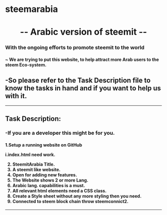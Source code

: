 # steemarabia
<h1><center> -- Arabic version of steemit -- </center></h1>

<h3> With the ongoing efforts to promote steemit to the world</h3>

<h4> ~ We are trying to put this website, to help attract more Arab users to the steem Eco-system.</h4>
<h2> -So please refer to the Task Description file to know the tasks in hand and if you want to help us with it. </h2>

****************************************************************
<h2>Task Description:</h2>

<h3>-If you are a developer this might be for you. </h3>

<h4>1.Setup a running website on GitHub

i.index.html need work.

2. SteemitArabia Title.
3. A steemit like website.
4. Open for adding new features.
5. The Website shows 2 or more Lang.
6. Arabic lang. capabilities is a must.
7. All relevant html elements need a CSS class.
8. Create a Style sheet without any more styling then you need.
9. Connected to steem block chain throw steemconnict2.</h4>

****************************************************************
